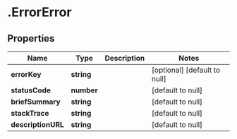 # .ErrorError

## Properties
Name | Type | Description | Notes
------------ | ------------- | ------------- | -------------
**errorKey** | **string** |  | [optional] [default to null]
**statusCode** | **number** |  | [default to null]
**briefSummary** | **string** |  | [default to null]
**stackTrace** | **string** |  | [default to null]
**descriptionURL** | **string** |  | [default to null]


